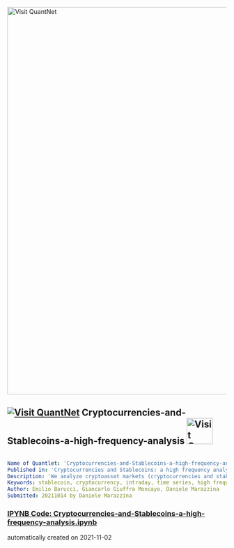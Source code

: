 [<img src="https://github.com/QuantLet/Styleguide-and-FAQ/blob/master/pictures/banner.png" width="888" alt="Visit QuantNet">](http://quantlet.de/)

## [<img src="https://github.com/QuantLet/Styleguide-and-FAQ/blob/master/pictures/qloqo.png" alt="Visit QuantNet">](http://quantlet.de/) **Cryptocurrencies-and-Stablecoins-a-high-frequency-analysis** [<img src="https://github.com/QuantLet/Styleguide-and-FAQ/blob/master/pictures/QN2.png" width="60" alt="Visit QuantNet 2.0">](http://quantlet.de/)

```yaml

Name of Quantlet: 'Cryptocurrencies-and-Stablecoins-a-high-frequency-analysis'
Published in: 'Cryptocurrencies and Stablecoins: a high frequency analysis'
Description: 'We analyze cryptoasset markets (cryptocurrencies and stablecoins) at high frequency. We investigate intraday patterns. We show that Tether plays a crucial role as a safe haven and/or store of value facilitating trading in cryptocurrencies without going through traditional currencies. Markets centered on cryptocurrencies and stablecoins play a primary role aggregating preference/technology shocks and heterogeneous opinions, instead markets centered on the US Dollar play a marginal role on price formation.'
Keywords: stablecoin, cryptocurrency, intraday, time series, high frequency
Author: Emilio Barucci, Giancarlo Giuffra Moncayo, Daniele Marazzina
Submitted: 20211014 by Daniele Marazzina

```

### [IPYNB Code: Cryptocurrencies-and-Stablecoins-a-high-frequency-analysis.ipynb](Cryptocurrencies-and-Stablecoins-a-high-frequency-analysis.ipynb)


automatically created on 2021-11-02